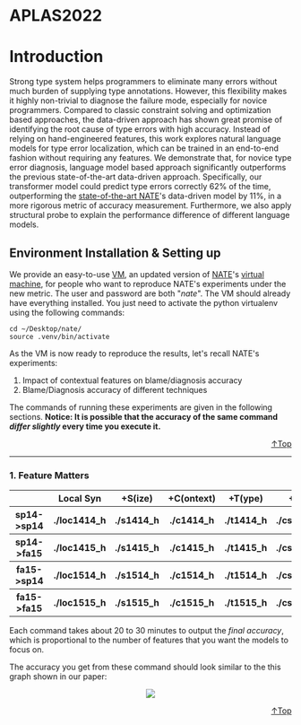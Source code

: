 <h1 id="header"> APLAS2022 </h1>

<h1 id="intro"> Introduction </h1>
<p>
Strong type system helps programmers to eliminate many errors without much burden of supplying type annotations. However, this flexibility makes it highly non-trivial to diagnose the failure mode, especially for novice programmers.  Compared to classic constraint solving and optimization based approaches, the data-driven approach has shown great promise of identifying the root cause of type errors with high accuracy. Instead of relying on hand-engineered features, this work explores natural language models for type error localization, which can be trained in an end-to-end fashion without requiring any features. We demonstrate that, for novice type error diagnosis, language model based approach significantly outperforms the previous state-of-the-art data-driven approach. Specifically, our transformer model could predict type errors correctly 62% of the time, outperforming the <a href="https://arxiv.org/pdf/1708.07583.pdf">state-of-the-art NATE</a>'s data-driven model by 11%, in a more rigorous metric of accuracy measurement. Furthermore, we also apply structural probe to explain the performance difference of different language models. 
</p>

<h2 id="gd"> Environment Installation & Setting up </h2>
<p> We provide an easy-to-use <a href="">VM</a>, an updated version of <a href="https://github.com/ucsd-progsys/nate">NATE</a>'s <a href="https://www.dropbox.com/s/b8a7nfwi8loiwvp/nate-artifact.ova?dl=0">virtual machine</a>, for people who want to reproduce NATE's experiments under the new metric. The user and password are both "<em>nate</em>". The VM should already have everything installed. You just need to activate the python virtualenv using the following commands:</b>
</p>

```
cd ~/Desktop/nate/
source .venv/bin/activate
```
<p>As the VM is now ready to reproduce the results, let's recall NATE's experiments:</p>
<ol>
  <li>Impact of contextual features on blame/diagnosis accuracy</li>
  <li>Blame/Diagnosis accuracy of different techniques</li>
</ol>
<p>The commands of running these experiments are given in the following sections. <b>Notice: It is possible that the accuracy of the same command <em>differ slightly</em> every time you execute it.</b></p>
<p align="right"><a href="#header">↑Top</a></p>

---------------------------------
<h3>   1. Feature Matters </h3>
<table align="center" >
  <tr>
    <th></th>
    <th>Local Syn</th>
    <th>+S(ize)</th>
    <th>+C(ontext)</th>
    <th>+T(ype)</th>
    <th>+C+S</th>
    <th>+T+S</th>
    <th>+C+T</th>
    <th>+C+T+S</th>
  </tr>
  <tr>
    <th>sp14->sp14</th>
<th><b>./loc1414_h</b></th><th><b>./s1414_h</b></th><th><b>./c1414_h</b></th><th><b>./t1414_h</b></th><th><b>./cs1414_h</b></th><th><b>./ts1414_h</b></th><th><b>./ct1414_h</b></th><th><b>./cts1414_h</b></th>
  </tr>    <th>sp14->fa15</th>
    <th><b>./loc1415_h</b></th><th><b>./s1415_h</b></th><th><b>./c1415_h</b></th><th><b>./t1415_h</b></th><th><b>./cs1415_h</b></th><th><b>./ts1415_h</b></th><th><b>./ct1415_h</b></th><th><b>./cts1415_h</b></th>
  </tr>
    <th>fa15->sp14</th>
    <th><b>./loc1514_h</b></th><th><b>./s1514_h</b></th><th><b>./c1514_h</b></th><th><b>./t1514_h</b></th><th><b>./cs1514_h</b></th><th><b>./ts1514_h</b></th><th><b>./ct1514_h</b></th><th><b>./cts1514_h</b></th>
  </tr>
    <th>fa15->fa15</th>
    <th><b>./loc1515_h</b></th><th><b>./s1515_h</b></th><th><b>./c1515_h</b></th><th><b>./t1515_h</b></th><th><b>./cs1515_h</b></th><th><b>./ts1515_h</b></th><th><b>./ct1515_h</b></th><th><b>./cts1515_h</b></th>
  </tr>
</table>
<p>Each command takes about 20 to 30 minutes to output the <em>final accuracy</em>, which is proportional to the number of features that you want the models to focus on.</p>
<p>The accuracy you get from these command should look similar to the this graph shown in our paper:</p>
<p align="center"><img src="https://user-images.githubusercontent.com/90864900/184788168-0a4017d3-a288-4fb7-a9f1-a23e594f7a1c.png"></p>
<p align="right"><a href="#header">↑Top</a></p>
